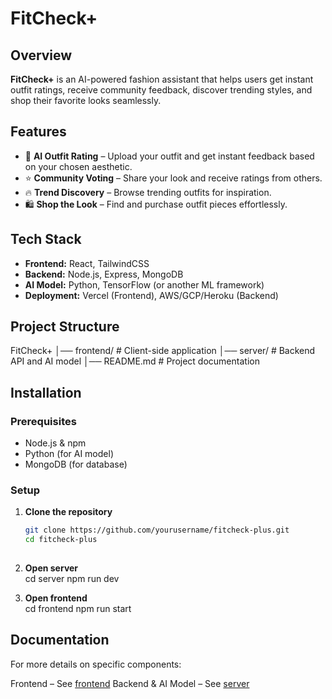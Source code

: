# FitCheck+


## Overview  
**FitCheck+** is an AI-powered fashion assistant that helps users get instant outfit ratings, receive community feedback, discover trending styles, and shop their favorite looks seamlessly.

## Features  
- 📸 **AI Outfit Rating** – Upload your outfit and get instant feedback based on your chosen aesthetic.  
- ⭐ **Community Voting** – Share your look and receive ratings from others.  
- 🔥 **Trend Discovery** – Browse trending outfits for inspiration.  
- 🛍️ **Shop the Look** – Find and purchase outfit pieces effortlessly.  

## Tech Stack  
- **Frontend:** React, TailwindCSS  
- **Backend:** Node.js, Express, MongoDB  
- **AI Model:** Python, TensorFlow (or another ML framework)  
- **Deployment:** Vercel (Frontend), AWS/GCP/Heroku (Backend)  

## Project Structure  
FitCheck+ 
│── frontend/ # Client-side application 
│── server/ # Backend API and AI model 
│── README.md # Project documentation 


## Installation  

### Prerequisites  
- Node.js & npm  
- Python (for AI model)  
- MongoDB (for database)  

### Setup  
1. **Clone the repository**  
   ```sh
   git clone https://github.com/yourusername/fitcheck-plus.git
   cd fitcheck-plus
  
2. **Open server**  
    cd server
    npm run dev

3. **Open frontend**  
    cd frontend
    npm run start

## Documentation
For more details on specific components:

Frontend – See [frontend](frontend/README.md)
Backend & AI Model – See [server](/server/README.md)

